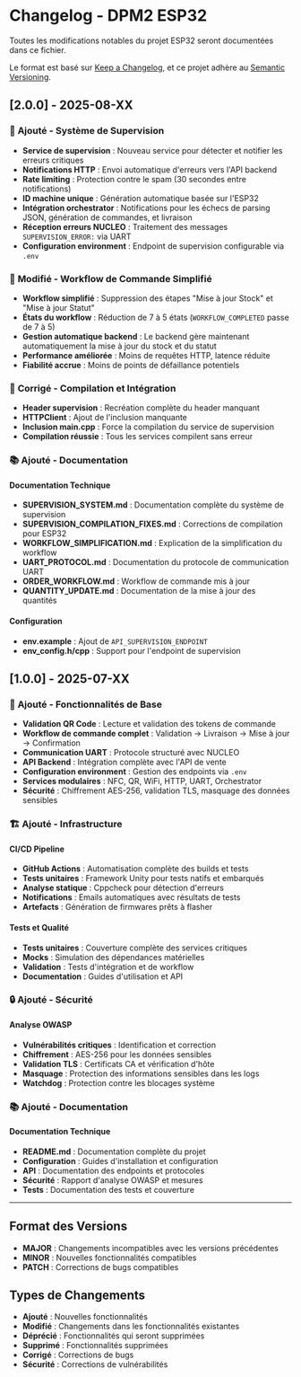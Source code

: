 # Changelog - DPM2 ESP32

Toutes les modifications notables du projet ESP32 seront documentées dans ce fichier.

Le format est basé sur [Keep a Changelog](https://keepachangelog.com/fr/1.0.0/),
et ce projet adhère au [Semantic Versioning](https://semver.org/lang/fr/).

## [2.0.0] - 2025-08-XX

### 🎯 **Ajouté - Système de Supervision**

- **Service de supervision** : Nouveau service pour détecter et notifier les erreurs critiques
- **Notifications HTTP** : Envoi automatique d'erreurs vers l'API backend
- **Rate limiting** : Protection contre le spam (30 secondes entre notifications)
- **ID machine unique** : Génération automatique basée sur l'ESP32
- **Intégration orchestrator** : Notifications pour les échecs de parsing JSON, génération de commandes, et livraison
- **Réception erreurs NUCLEO** : Traitement des messages `SUPERVISION_ERROR:` via UART
- **Configuration environment** : Endpoint de supervision configurable via `.env`

### 🔧 **Modifié - Workflow de Commande Simplifié**

- **Workflow simplifié** : Suppression des étapes "Mise à jour Stock" et "Mise à jour Statut"
- **États du workflow** : Réduction de 7 à 5 états (`WORKFLOW_COMPLETED` passe de 7 à 5)
- **Gestion automatique backend** : Le backend gère maintenant automatiquement la mise à jour du stock et du statut
- **Performance améliorée** : Moins de requêtes HTTP, latence réduite
- **Fiabilité accrue** : Moins de points de défaillance potentiels

### 🔧 **Corrigé - Compilation et Intégration**

- **Header supervision** : Recréation complète du header manquant
- **HTTPClient** : Ajout de l'inclusion manquante
- **Inclusion main.cpp** : Force la compilation du service de supervision
- **Compilation réussie** : Tous les services compilent sans erreur

### 📚 **Ajouté - Documentation**

#### **Documentation Technique**
- **SUPERVISION_SYSTEM.md** : Documentation complète du système de supervision
- **SUPERVISION_COMPILATION_FIXES.md** : Corrections de compilation pour ESP32
- **WORKFLOW_SIMPLIFICATION.md** : Explication de la simplification du workflow
- **UART_PROTOCOL.md** : Documentation du protocole de communication UART
- **ORDER_WORKFLOW.md** : Workflow de commande mis à jour
- **QUANTITY_UPDATE.md** : Documentation de la mise à jour des quantités

#### **Configuration**
- **env.example** : Ajout de `API_SUPERVISION_ENDPOINT`
- **env_config.h/cpp** : Support pour l'endpoint de supervision

## [1.0.0] - 2025-07-XX

### 🎯 **Ajouté - Fonctionnalités de Base**

- **Validation QR Code** : Lecture et validation des tokens de commande
- **Workflow de commande complet** : Validation → Livraison → Mise à jour → Confirmation
- **Communication UART** : Protocole structuré avec NUCLEO
- **API Backend** : Intégration complète avec l'API de vente
- **Configuration environment** : Gestion des endpoints via `.env`
- **Services modulaires** : NFC, QR, WiFi, HTTP, UART, Orchestrator
- **Sécurité** : Chiffrement AES-256, validation TLS, masquage des données sensibles

### 🏗️ **Ajouté - Infrastructure**

#### **CI/CD Pipeline**
- **GitHub Actions** : Automatisation complète des builds et tests
- **Tests unitaires** : Framework Unity pour tests natifs et embarqués
- **Analyse statique** : Cppcheck pour détection d'erreurs
- **Notifications** : Emails automatiques avec résultats de tests
- **Artefacts** : Génération de firmwares prêts à flasher

#### **Tests et Qualité**
- **Tests unitaires** : Couverture complète des services critiques
- **Mocks** : Simulation des dépendances matérielles
- **Validation** : Tests d'intégration et de workflow
- **Documentation** : Guides d'utilisation et API

### 🔒 **Ajouté - Sécurité**

#### **Analyse OWASP**
- **Vulnérabilités critiques** : Identification et correction
- **Chiffrement** : AES-256 pour les données sensibles
- **Validation TLS** : Certificats CA et vérification d'hôte
- **Masquage** : Protection des informations sensibles dans les logs
- **Watchdog** : Protection contre les blocages système

### 📚 **Ajouté - Documentation**

#### **Documentation Technique**
- **README.md** : Documentation complète du projet
- **Configuration** : Guides d'installation et configuration
- **API** : Documentation des endpoints et protocoles
- **Sécurité** : Rapport d'analyse OWASP et mesures
- **Tests** : Documentation des tests et couverture

---

## Format des Versions

- **MAJOR** : Changements incompatibles avec les versions précédentes
- **MINOR** : Nouvelles fonctionnalités compatibles
- **PATCH** : Corrections de bugs compatibles

## Types de Changements

- **Ajouté** : Nouvelles fonctionnalités
- **Modifié** : Changements dans les fonctionnalités existantes
- **Déprécié** : Fonctionnalités qui seront supprimées
- **Supprimé** : Fonctionnalités supprimées
- **Corrigé** : Corrections de bugs
- **Sécurité** : Corrections de vulnérabilités
